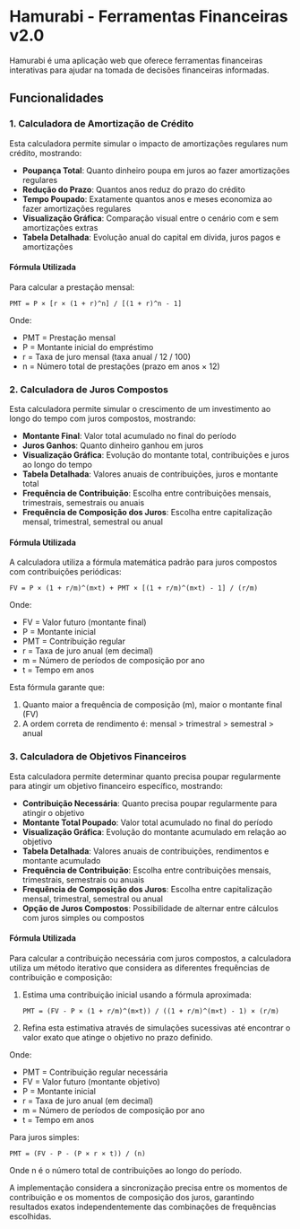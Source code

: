 # Hamurabi - Ferramentas Financeiras v2.0

Hamurabi é uma aplicação web que oferece ferramentas financeiras interativas para ajudar na tomada de decisões financeiras informadas.

## Funcionalidades

### 1. Calculadora de Amortização de Crédito

Esta calculadora permite simular o impacto de amortizações regulares num crédito, mostrando:

- **Poupança Total**: Quanto dinheiro poupa em juros ao fazer amortizações regulares
- **Redução do Prazo**: Quantos anos reduz do prazo do crédito
- **Tempo Poupado**: Exatamente quantos anos e meses economiza ao fazer amortizações regulares
- **Visualização Gráfica**: Comparação visual entre o cenário com e sem amortizações extras
- **Tabela Detalhada**: Evolução anual do capital em dívida, juros pagos e amortizações

#### Fórmula Utilizada

Para calcular a prestação mensal:
```
PMT = P × [r × (1 + r)^n] / [(1 + r)^n - 1]
```
Onde:
- PMT = Prestação mensal
- P = Montante inicial do empréstimo
- r = Taxa de juro mensal (taxa anual / 12 / 100)
- n = Número total de prestações (prazo em anos × 12)

### 2. Calculadora de Juros Compostos

Esta calculadora permite simular o crescimento de um investimento ao longo do tempo com juros compostos, mostrando:

- **Montante Final**: Valor total acumulado no final do período
- **Juros Ganhos**: Quanto dinheiro ganhou em juros
- **Visualização Gráfica**: Evolução do montante total, contribuições e juros ao longo do tempo
- **Tabela Detalhada**: Valores anuais de contribuições, juros e montante total
- **Frequência de Contribuição**: Escolha entre contribuições mensais, trimestrais, semestrais ou anuais
- **Frequência de Composição dos Juros**: Escolha entre capitalização mensal, trimestral, semestral ou anual

#### Fórmula Utilizada

A calculadora utiliza a fórmula matemática padrão para juros compostos com contribuições periódicas:

```
FV = P × (1 + r/m)^(m×t) + PMT × [(1 + r/m)^(m×t) - 1] / (r/m)
```

Onde:
- FV = Valor futuro (montante final)
- P = Montante inicial
- PMT = Contribuição regular
- r = Taxa de juro anual (em decimal)
- m = Número de períodos de composição por ano
- t = Tempo em anos

Esta fórmula garante que:
1. Quanto maior a frequência de composição (m), maior o montante final (FV)
2. A ordem correta de rendimento é: mensal > trimestral > semestral > anual


### 3. Calculadora de Objetivos Financeiros

Esta calculadora permite determinar quanto precisa poupar regularmente para atingir um objetivo financeiro específico, mostrando:

- **Contribuição Necessária**: Quanto precisa poupar regularmente para atingir o objetivo
- **Montante Total Poupado**: Valor total acumulado no final do período
- **Visualização Gráfica**: Evolução do montante acumulado em relação ao objetivo
- **Tabela Detalhada**: Valores anuais de contribuições, rendimentos e montante acumulado
- **Frequência de Contribuição**: Escolha entre contribuições mensais, trimestrais, semestrais ou anuais
- **Frequência de Composição dos Juros**: Escolha entre capitalização mensal, trimestral, semestral ou anual
- **Opção de Juros Compostos**: Possibilidade de alternar entre cálculos com juros simples ou compostos

#### Fórmula Utilizada

Para calcular a contribuição necessária com juros compostos, a calculadora utiliza um método iterativo que considera as diferentes frequências de contribuição e composição:

1. Estima uma contribuição inicial usando a fórmula aproximada:
   ```
   PMT = (FV - P × (1 + r/m)^(m×t)) / ((1 + r/m)^(m×t) - 1) × (r/m)
   ```

2. Refina esta estimativa através de simulações sucessivas até encontrar o valor exato que atinge o objetivo no prazo definido.

Onde:
- PMT = Contribuição regular necessária
- FV = Valor futuro (montante objetivo)
- P = Montante inicial
- r = Taxa de juro anual (em decimal)
- m = Número de períodos de composição por ano
- t = Tempo em anos

Para juros simples:
```
PMT = (FV - P - (P × r × t)) / (n)
```
Onde n é o número total de contribuições ao longo do período.

A implementação considera a sincronização precisa entre os momentos de contribuição e os momentos de composição dos juros, garantindo resultados exatos independentemente das combinações de frequências escolhidas.
